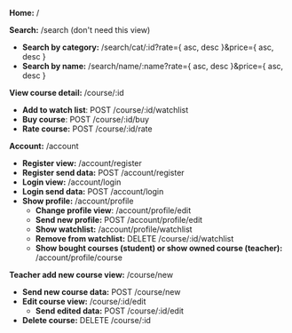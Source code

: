 **Home:** /

**Search:** /search (don't need this view)
* **Search by category:** /search/cat/:id?rate={ asc, desc }&price={ asc, desc }
* **Search by name:** /search/name/:name?rate={ asc, desc }&price={ asc, desc }

**View course detail:** /course/:id
* **Add to watch list**: POST /course/:id/watchlist
* **Buy course**: POST /course/:id/buy
* **Rate course:** POST /course/:id/rate

**Account:** /account
* **Register view:** /account/register
* **Register send data:** POST /account/register
* **Login view:** /account/login
* **Login send data:** POST /account/login
* **Show profile:** /account/profile
  * **Change profile view**: /account/profile/edit
  * **Send new profile:** POST /account/profile/edit
  * **Show watchlist:** /account/profile/watchlist
  * **Remove from watchlist:** DELETE /course/:id/watchlist
  * **Show bought courses (student) or show owned course (teacher):** /account/profile/course

**Teacher add new course view:** /course/new
* **Send new course data:** POST /course/new
* **Edit course view:** /course/:id/edit
  * **Send edited data:** POST /course/:id/edit
* **Delete course:** DELETE /course/:id











